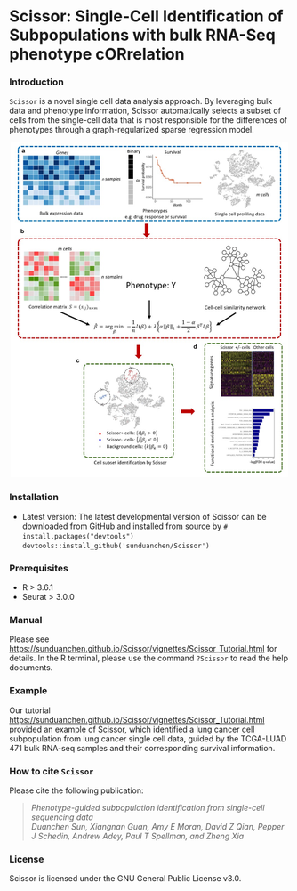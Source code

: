# Scissor: Single-Cell Identification of Subpopulations with bulk RNA-Seq phenotype cORrelation #

### Introduction ###
`Scissor` is a novel single cell data analysis approach. By leveraging bulk data and phenotype information, Scissor automatically selects a subset of cells from the single-cell data that is most responsible for the differences of phenotypes through a graph-regularized sparse regression model.

<p align="center">
<img src=Figure_Method.jpg height="602" width="500">
</p>

### Installation ###
* Latest version: The latest developmental version of Scissor can be downloaded from GitHub and installed from source by
`# install.packages("devtools")`  
`devtools::install_github('sunduanchen/Scissor')`

### Prerequisites ###
* R > 3.6.1
* Seurat > 3.0.0

### Manual ###
Please see https://sunduanchen.github.io/Scissor/vignettes/Scissor_Tutorial.html for details. In the R terminal, please use the command `?Scissor` to read the help documents.

### Example ###
Our tutorial https://sunduanchen.github.io/Scissor/vignettes/Scissor_Tutorial.html provided an example of Scissor, which identified a lung cancer cell subpopulation from lung cancer single cell data, guided by the TCGA-LUAD 471 bulk RNA-seq samples and their corresponding survival information.

### How to cite `Scissor` ###
Please cite the following publication:

> *Phenotype-guided subpopulation identification from single-cell sequencing data  
Duanchen Sun, Xiangnan Guan, Amy E Moran, David Z Qian, Pepper J Schedin, Andrew Adey, Paul T Spellman, and Zheng Xia*<br />

### License ###
Scissor is licensed under the GNU General Public License v3.0.
